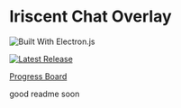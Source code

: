 # Iriscent Chat Overlay

![Built With Electron.js](https://img.shields.io/badge/Built%20With%20Electron-191970?style=for-the-badge&logo=Electron&logoColor=white)

[![Latest Release](https://release-badges-generator.vercel.app/api/releases.svg?user=felixfromdiscord&repo=iriscent-chat-overlay&gradient=4259f7,8bfaec)](https://github.com/felixfromdiscord/iriscent-chat-overlay/releases)

[Progress Board](https://en.yougile.com/board/ylh886wftra4)

good readme soon
